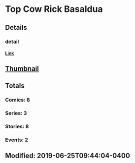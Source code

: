# Top Cow Rick Basaldua 
## Details
### detail
#### [Link](http://marvel.com/comics/creators/5030/top_cow_rick_basaldua?utm_campaign=apiRef&utm_source=225578a89fc76f3d20fbffda5d17a88d)
## [Thumbnail](http://i.annihil.us/u/prod/marvel/i/mg/b/40/image_not_available.jpg)
## Totals
### Comics: 8
### Series: 3
### Stories: 8
### Events: 2
## Modified: 2019-06-25T09:44:04-0400